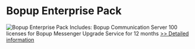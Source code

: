 # Bopup Enterprise Pack
![Bopup Enterprise Pack](https://mycommerce.akamaized.net/api/pimages/P174739/BIG/174739.GIF)
Includes:
Bopup Communication Server
100 licenses for Bopup Messenger
Upgrade Service for 12 months
[>> Detailed information](https://secure.shareit.com/shareit/product.html?productid=174739&affiliateid=200057808)